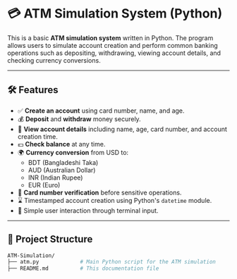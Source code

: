 # 💳 ATM Simulation System (Python)

This is a basic **ATM simulation system** written in Python. The program allows users to simulate account creation and perform common banking operations such as depositing, withdrawing, viewing account details, and checking currency conversions.

---

## 🛠 Features

- ✅ **Create an account** using card number, name, and age.
- 💰 **Deposit** and **withdraw** money securely.
- 📄 **View account details** including name, age, card number, and account creation time.
- 💵 **Check balance** at any time.
- 🌍 **Currency conversion** from USD to:
  - BDT (Bangladeshi Taka)
  - AUD (Australian Dollar)
  - INR (Indian Rupee)
  - EUR (Euro)
- 🔐 **Card number verification** before sensitive operations.
- ⌛ Timestamped account creation using Python's `datetime` module.
- 🧠 Simple user interaction through terminal input.

---

## 📁 Project Structure


```bash
ATM-Simulation/
├── atm.py             # Main Python script for the ATM simulation
├── README.md          # This documentation file


